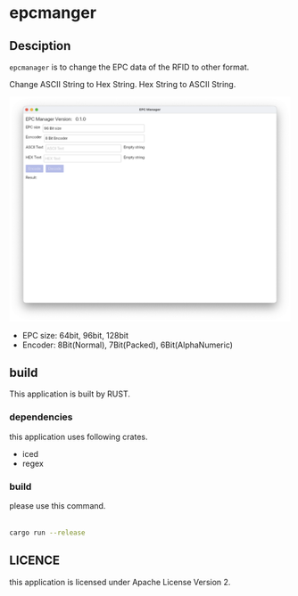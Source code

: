 # epcmanger

## Desciption

`epcmanager` is to change the EPC data of the RFID to other format.

Change ASCII String to Hex String.
Hex String to ASCII String.

![screen shot](images/screenshot.png)

- EPC size: 64bit, 96bit, 128bit
- Encoder: 8Bit(Normal), 7Bit(Packed), 6Bit(AlphaNumeric)

## build

This application is built by RUST.

### dependencies

this application uses following crates.

- iced
- regex

### build

please use this command.

```sh

cargo run --release

```

## LICENCE

this application is licensed under Apache License Version 2.

